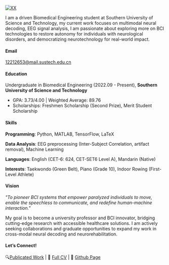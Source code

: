 [![XX](https://img.shields.io/badge/XX-github-blue?logo=github)](https://github.com/XX)

I am a driven Biomedical Engineering student at Southern University of Science and Technology, my current work focuses on multimodal neural decoding, EEG signal analysis, I am passionate about exploring more on BCI technologies to restore autonomy for individuals with neurological disorders, and democratizing neurotechnology for real-world impact.

#### Email  
12212653@mail.sustech.edu.cn

#### Education  
Undergraduate in Biomedical Engineering (2022.09 - Present), **Southern University of Science and Technology**  
- GPA: 3.73/4.00 | Weighted Average: 89.76
- Scholarships: Freshmen Scholarship (Second Prize), Merit Student Scholarship
 
#### Skills
**Programming**: Python, MATLAB, TensorFlow, LaTeX

**Data Analysis**: EEG preprocessing (Inter-Subject Correlation, artifact removal), Machine Learning

**Languages**: English (CET-6: 624, CET-SET6 Level A), Mandarin (Native)

**Interests**: Taekwondo (Green Belt), Piano (Grade 10), Indoor Rowing (First-Level Athlete)

#### Vision
_"To pioneer BCI systems that empower paralyzed individuals to move, enable the speechless to communicate, and redefine human-machine interaction."_

My goal is to become a university professor and BCI innovator, bridging cutting-edge research with accessible healthcare solutions. I am actively seeking collaborations and graduate opportunities to expand my work in cross-modal neural decoding and neurorehabilitation.

#### Let’s Connect!
🔍[Publicated Work](https://www.scidb.cn/en/detail?dataSetId=bd666609b2464a42a0503f1eb96524cc) | 📖 [Full CV](https://github.com/adhjk/adhjk.github.io/blob/main/contents/CV-SitongChen.pdf)  | 💬 [Github Page](https://github.com/adhjk/adhjk.github.io/blob/main/README.md)

